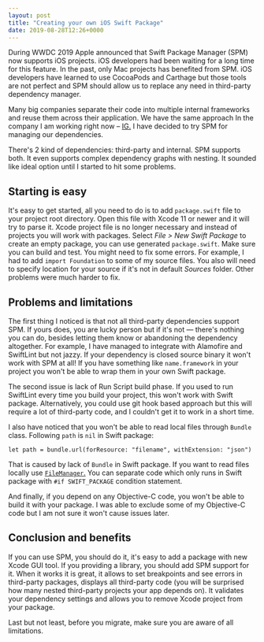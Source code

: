 ```yaml
---
layout: post
title: "Creating your own iOS Swift Package"
date: 2019-08-28T12:26+0000
---
```


During WWDC 2019 Apple announced that Swift Package Manager (SPM) now supports iOS projects. iOS developers had been waiting for a long time for this feature. In the past, only Mac projects has benefited from SPM. iOS developers have learned to use CocoaPods and Carthage but those tools are not perfect and SPM should allow us to replace any need in third-party dependency manager.

Many big companies separate their code into multiple internal frameworks and reuse them across their application. We have the same approach In the company I am working right now – [IG.][1] I have decided to try SPM for managing our dependencies. 

There's 2 kind of dependencies: third-party and internal. SPM supports both. It even supports complex dependency graphs with nesting. It sounded like ideal option until I started to hit some problems.

## Starting is easy

It's easy to get started, all you need to do is to add `package.swift` file to your project root directory. Open this file with Xcode 11 or newer and it will try to parse it. Xcode project file is no longer necessary and instead of projects you will work with packages. Select *File > New Swift Package* to create an empty package, you can use generated `package.swift`. Make sure you can build and test. You might need to fix some errors. For example, I had to add `import Foundation` to some of my source files. You also will need to specify location for your source if it's not in default *Sources* folder. Other problems were much harder to fix.

## Problems and limitations

The first thing I noticed is that not all third-party dependencies support SPM. If yours does, you are lucky person but if it's not — there's nothing you can do, besides letting them know or abandoning the dependency altogether. For example, I have managed to integrate with Alamofire and SwiftLint but not jazzy. If your dependency is closed source binary it won't work with SPM at all! If you have something like `name.framework` in your project you won't be able to wrap them in your own Swift package.

The second issue is lack of Run Script build phase. If you used to run SwiftLint every time you build your project, this won't work with Swift package. Alternatively, you could use git hook based approach but this will require a lot of third-party code, and I couldn't get it to work in a short time.

I also have noticed that you won't be able to read local files through `Bundle` class. Following `path` is `nil` in Swift package:
    
    let path = bundle.url(forResource: "filename", withExtension: "json")

That is caused by lack of `Bundle` in Swift package. If you want to read files locally use [`FileManager`.][2] You can separate code which only runs in Swift package with `#if SWIFT_PACKAGE` condition statement.

And finally, if you depend on any Objective-C code, you won't be able to build it with your package. I was able to exclude some of my Objective-C code but I am not sure it won't cause issues later.

## Conclusion and benefits

If you can use SPM, you should do it, it's easy to add a package with new Xcode GUI tool. If you providing a library, you should add SPM support for it. When it works it is great, it allows to set breakpoints and see errors in third-party packages, displays all third-party code (you will be surprised how many nested third-party projects your app depends on). It validates your dependency settings and allows you to remove Xcode project from your package. 

Last but not least, before you migrate, make sure you are aware of all  limitations.

[1]: https://www.ig.com/uk
[2]: https://stackoverflow.com/a/57708634/1162044
